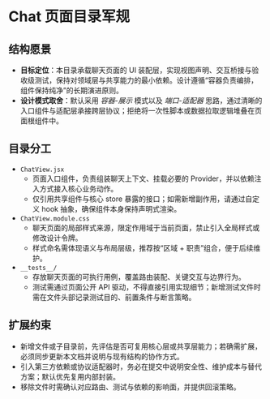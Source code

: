 # Chat 页面目录军规

## 结构愿景

- **目标定位**：本目录承载聊天页面的 UI 装配层，实现视图声明、交互桥接与验收级测试，保持对领域层与共享能力的最小依赖。设计遵循“容器负责编排，组件保持纯净”的长期演进原则。
- **设计模式取舍**：默认采用 *容器-展示* 模式以及 *端口-适配器* 思路，通过清晰的入口组件与适配层承接跨层协议；拒绝将一次性脚本或数据拉取逻辑堆叠在页面根组件中。

## 目录分工

- `ChatView.jsx`
  - 页面入口组件，负责组装聊天上下文、挂载必要的 Provider，并以依赖注入方式接入核心业务动作。
  - 仅引用共享组件与核心 store 暴露的接口；如需新增副作用，请通过自定义 hook 抽象，确保组件本身保持声明式渲染。
- `ChatView.module.css`
  - 聊天页面的局部样式来源，限定作用域于当前页面，禁止引入全局样式或修改设计令牌。
  - 样式命名需体现语义与布局层级，推荐按“区域 + 职责”组合，便于后续维护。
- `__tests__/`
  - 存放聊天页面的可执行用例，覆盖路由装配、关键交互与边界行为。
  - 测试需通过页面公开 API 驱动，不得直接引用实现细节；新增测试文件时需在文件头部记录测试目的、前置条件与断言策略。

## 扩展约束

- 新增文件或子目录前，先评估是否可复用核心层或共享层能力；若确需扩展，必须同步更新本文档并说明与现有结构的协作方式。
- 引入第三方依赖或协议适配器时，务必在提交中说明安全性、维护成本与替代方案；默认优先复用内部封装。
- 移除文件时需确认对应路由、测试与依赖的影响面，并提供回滚策略。
